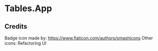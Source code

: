 # Tables.App

## Credits

Badge icon made by: https://www.flaticon.com/authors/smashicons
Other icons: Refactoring UI
